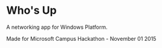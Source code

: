 # Who's Up
A networking app for Windows Platform.

Made for Microsoft Campus Hackathon - November 01 2015
